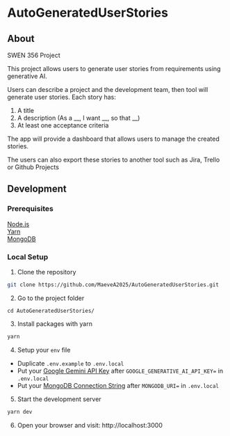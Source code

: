 # AutoGeneratedUserStories

## About

SWEN 356 Project

This project allows users to generate user stories from requirements using generative AI.

Users can describe a project and the development team, then tool will generate user stories. Each story has:

1. A title
2. A description (As a __, I want __, so that __)
3. At least one acceptance criteria

The app will provide a dashboard that allows users to manage the created stories. 

The users can also export these stories to another tool such as Jira, Trello or Github Projects

## Development

### Prerequisites
[Node.js](https://nodejs.org/)   
[Yarn](https://classic.yarnpkg.com/lang/en/docs/install/)  
[MongoDB](https://www.mongodb.com/docs/manual/installation/)

### Local Setup

1. Clone the repository

```sh
git clone https://github.com/MaeveA2025/AutoGeneratedUserStories.git
```

2. Go to the project folder

```
cd AutoGeneratedUserStories/
```

3. Install packages with yarn
```sh
yarn
```

4. Setup your `env` file
- Duplicate `.env.example` to `.env.local`
- Put your [Google  Gemini API Key](https://aistudio.google.com/app/apikey) after `GOOGLE_GENERATIVE_AI_API_KEY=` in `.env.local`
- Put your [MongoDB Connection String](https://www.mongodb.com/docs/manual/reference/connection-string/) after `MONGODB_URI=` in `.env.local`

5. Start the development server
```sh
yarn dev
```

6. Open your browser and visit: http://localhost:3000

